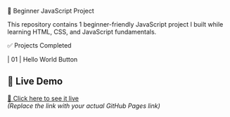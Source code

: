 🚀 Beginner JavaScript Project

This repository contains 1 beginner-friendly JavaScript project I built while learning HTML, CSS, and JavaScript fundamentals.

✅ Projects Completed

| 01  | Hello World Button

## 🚀 Live Demo

[🔗 Click here to see it live](https://ashishjha013.github.io/beginner-js-project/)  
*(Replace the link with your actual GitHub Pages link)*
